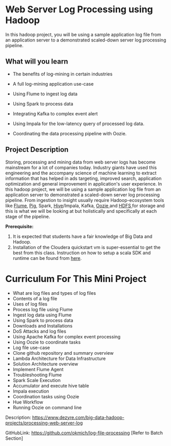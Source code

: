 # Web Server Log Processing using Hadoop

In this hadoop project, you will be using a sample application log file from an application server to a demonstrated scaled-down server log processing pipeline.

## What will you learn

- The benefits of log-mining in certain industries


- A full log-mining application use-case


- Using Flume to ingest log data


- Using Spark to process data


- Integrating Kafka to complex event alert


- Using Impala for the low-latency query of processed log data.


- Coordinating the data processing pipeline with Oozie.



## Project Description

Storing, processing and mining data from web server logs has become mainstream for a lot of companies today. Industry giants have used this engineering and the accompany science of machine learning to extract information that has helped in ads targeting, improved search, application optimization and general improvement in application's user experience.
In this hadoop project, we will be using a sample application log file from an application server to demonstrated a scaled-down server log processing pipeline. From ingestion to insight usually require Hadoop-ecosystem tools like [Flume](https://www.dezyre.com/hadoop-course/flume), [Pig](https://www.dezyre.com/hadoop-course/pig), Spark, [Hive](https://www.dezyre.com/hadoop-course/hive)/Impala, Kafka, [Oozie ](https://www.dezyre.com/hadoop-course/oozie)and [HDFS ](https://www.dezyre.com/hadoop-course/hdfs)for storage and this is what we will be looking at but holistically and specifically at each stage of the pipeline.

**Prerequisite:**

1. It is expected that students have a fair knowledge of Big Data and Hadoop.
2. Installation of the Cloudera quickstart vm is super-essential to get the best from this class. Instruction on how to setup a scala SDK and runtime can be found from [here](https://youtu.be/SFJsuo2XISs).



# Curriculum For This Mini Project

-    What are log files and types of log files
-    Contents of a log file
-    Uses of log files 
-    Process log file using Flume 
-    Ingest log data using Flume 
-    Using Spark to process data 
-    Downloads and Installations 
-    DoS Attacks and log files 
-    Using Apache Kafka for complex event processing 
-    Using Oozie to coordinate tasks 
-    Log file use-case 
-    Clone github repository and summary overview
-    Lambda Architecture for Data Infrastructure 
-    Solution Architecture overview 
-    Implement Flume Agent 
-    Troubleshooting Flume 
-    Spark Scale Execution 
-    Accumulator and execute hive table 
-    Impala execution 
-    Coordination tasks using Oozie 
-    Hue Workflow 
-    Running Oozie on command line



Description: https://www.dezyre.com/big-data-hadoop-projects/processing-web-server-log

GitHubLink: https://github.com/okmich/log-file-processing   [Refer to Batch Section]



